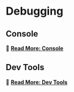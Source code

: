 # Debugging

## Console

🔗 [**Read More: Console**](console/index.md)

## Dev Tools

🔗 [**Read More: Dev Tools**](devtools/index.md)

